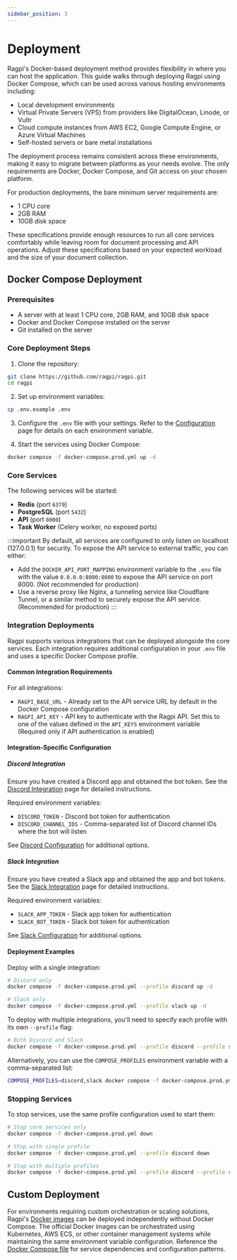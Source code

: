 ```yaml
---
sidebar_position: 3
---
```


# Deployment

Ragpi's Docker-based deployment method provides flexibility in where you can host the application. This guide walks through deploying Ragpi using Docker Compose, which can be used across various hosting environments including:

- Local development environments
- Virtual Private Servers (VPS) from providers like DigitalOcean, Linode, or Vultr
- Cloud compute instances from AWS EC2, Google Compute Engine, or Azure Virtual Machines
- Self-hosted servers or bare metal installations

The deployment process remains consistent across these environments, making it easy to migrate between platforms as your needs evolve. The only requirements are Docker, Docker Compose, and Git access on your chosen platform.

For production deployments, the bare minimum server requirements are:

- 1 CPU core
- 2GB RAM
- 10GB disk space

These specifications provide enough resources to run all core services comfortably while leaving room for document processing and API operations. Adjust these specifications based on your expected workload and the size of your document collection.

## Docker Compose Deployment

### Prerequisites

- A server with at least 1 CPU core, 2GB RAM, and 10GB disk space
- Docker and Docker Compose installed on the server
- Git installed on the server

### Core Deployment Steps

1. Clone the repository:

```bash
git clone https://github.com/ragpi/ragpi.git
cd ragpi
```

2. Set up environment variables:

```bash
cp .env.example .env
```

3. Configure the `.env` file with your settings. Refer to the [Configuration](/configuration) page for details on each environment variable.

4. Start the services using Docker Compose:

```bash
docker compose -f docker-compose.prod.yml up -d
```

### Core Services

The following services will be started:

- **Redis** (port `6379`)
- **PostgreSQL** (port `5432`)
- **API** (port `8000`)
- **Task Worker** (Celery worker, no exposed ports)

:::important
By default, all services are configured to only listen on localhost (127.0.0.1) for security. To expose the API service to external traffic, you can either:

- Add the `DOCKER_API_PORT_MAPPING` environment variable to the `.env` file with the value `0.0.0.0:8000:8000` to expose the API service on port 8000. (Not recommended for production)
- Use a reverse proxy like Nginx, a tunneling service like Cloudflare Tunnel, or a similar method to securely expose the API service. (Recommended for production)
  :::

### Integration Deployments

Ragpi supports various integrations that can be deployed alongside the core services. Each integration requires additional configuration in your `.env` file and uses a specific Docker Compose profile.

#### Common Integration Requirements

For all integrations:

- `RAGPI_BASE_URL` - Already set to the API service URL by default in the Docker Compose configuration
- `RAGPI_API_KEY` - API key to authenticate with the Ragpi API. Set this to one of the values defined in the `API_KEYS` environment variable (Required only if API authentication is enabled)

#### Integration-Specific Configuration

##### Discord Integration

Ensure you have created a Discord app and obtained the bot token. See the [Discord Integration](/integrations/discord) page for detailed instructions.

Required environment variables:

- `DISCORD_TOKEN` - Discord bot token for authentication
- `DISCORD_CHANNEL_IDS` - Comma-separated list of Discord channel IDs where the bot will listen

See [Discord Configuration](/integrations/discord#configuration) for additional options.

##### Slack Integration

Ensure you have created a Slack app and obtained the app and bot tokens. See the [Slack Integration](/integrations/slack) page for detailed instructions.

Required environment variables:

- `SLACK_APP_TOKEN` - Slack app token for authentication
- `SLACK_BOT_TOKEN` - Slack bot token for authentication

See [Slack Configuration](/integrations/slack#configuration) for additional options.

#### Deployment Examples

Deploy with a single integration:

```bash
# Discord only
docker compose -f docker-compose.prod.yml --profile discord up -d

# Slack only
docker compose -f docker-compose.prod.yml --profile slack up -d
```

To deploy with multiple integrations, you'll need to specify each profile with its own `--profile` flag:

```bash
# Both Discord and Slack
docker compose -f docker-compose.prod.yml --profile discord --profile slack up -d
```

Alternatively, you can use the `COMPOSE_PROFILES` environment variable with a comma-separated list:

```bash
COMPOSE_PROFILES=discord,slack docker compose -f docker-compose.prod.yml up -d
```

### Stopping Services

To stop services, use the same profile configuration used to start them:

```bash
# Stop core services only
docker compose -f docker-compose.prod.yml down

# Stop with single profile
docker compose -f docker-compose.prod.yml --profile discord down

# Stop with multiple profiles
docker compose -f docker-compose.prod.yml --profile discord --profile slack down
```

## Custom Deployment

For environments requiring custom orchestration or scaling solutions, Ragpi's [Docker images](https://hub.docker.com/u/ragpi) can be deployed independently without Docker Compose. The official Docker images can be orchestrated using Kubernetes, AWS ECS, or other container management systems while maintaining the same environment variable configuration. Reference the [Docker Compose file](https://github.com/ragpi/ragpi/blob/main/docker-compose.prod.yml) for service dependencies and configuration patterns.
